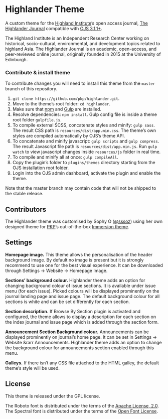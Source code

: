 # Highlander Theme

A custom theme for the [Highland Institute](https://highlandinstitute.org/)’s open access journal, [The Highlander Journal](https://journals.highlandinstitute.org/) compatible with [OJS 3.1.1+](https://pkp.sfu.ca/ojs/). 

The Highland Institute is an Independent Research Center working on historical, socio-cultural, environmental, and development topics related to highland Asia. The Highlander Journal is an academic, open-access, and peer-reviewed online journal, originally founded in 2015 at the University of Edinburgh. 

### Contribute & install theme

To contribute changes you will need to install this theme from the `master` branch of this repository.

1. `git clone https://github.com/pkp/highlander.git`.
2. Move to the theme’s root folder: `cd highlander`.
3. Make sure that [npm](https://www.npmjs.com/get-npm) and [Gulp](https://gulpjs.com/) are installed.
4. Resolve dependencies: `npm install`. Gulp config file is inside a theme root folder `gulpfile.js`.
5. To compile external SCSS, concatenate styles and minify: `gulp sass`. The result CSS path is `resources/dist/app.min.css`. The theme’s own styles are compiled automatically by OJS’s theme API.
6. To concatenate and minify javascript: `gulp scripts` and `gulp compress`. The result Javascript file path is `resources/dist/app.min.js`. Run `gulp watch` to view javascript changes inside `resources/js` folder in real time.
7. To compile and minify all at once: `gulp compileAll`.
8. Copy the plugin’s folder to `plugins/themes` directory starting from the OJS installation root folder.
9. Login into the OJS admin dashboard, activate the plugin and enable the theme.

Note that the master branch may contain code that will not be shipped to the stable release.

## Contributors

The Highlander theme was customised by Sophy O ([@sssoz](https://github.com/sssoz)) using her own designed theme for [PKP](https://github.com/pkp)’s out-of-the-box [Immersion theme](https://github.com/pkp/immersion).

## Settings

**Homepage image.** This theme allows the personalisation of the header background image. By default no image is present but it is strongly recommend to use one for the best visual experience. It can be downloaded through Settings &rarr; Website &rarr; Homepage Image.

**Sections’ background colour.** Highlander theme adds an option for changing background colour of issue sections. It is available under issue menu (for each issue). Picked colours will be displayed prominently on the journal landing page and issue page. The default background colour for all sections is white and can be set differently for each section.

**Section description.** If Browse By Section plugin is activated and configured, the theme allows to display a description for each section on the index journal and issue page which is added through the section form.

**Announcement Section Background colour.** Announcements can be displayed prominently on journal’s home page. It can be set in Settings &rarr; Website &rarr Announcements. Highlander theme adds an option to change the background colour for announcements section enabled through this menu.

**Galleys.** If there isn’t any CSS file attached to the HTML galley, the default theme’s style will be used.

## License

This theme is released under the GPL license.

The Roboto font is distributed under the terms of the [Apache License, 2.0](http://www.apache.org/licenses/LICENSE-2.0). The Spectral font is distributed under the terms of the [Open Font License](https://scripts.sil.org/cms/scripts/page.php?site_id=nrsi&id=OFL).


